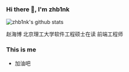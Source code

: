 ### Hi there 👋, I'm zhb1nk

![zhb1nk's github stats](https://github-readme-stats.vercel.app/api?username=zhbink&show_icons=true&theme=radical) 

赵海博
北京理工大学软件工程硕士在读
前端工程师

### This is me
- 加油吧

<!--
**zhbink/zhbink** is a ✨ _special_ ✨ repository because its `README.md` (this file) appears on your GitHub profile.

Here are some ideas to get you started:

- 🔭 I’m currently working on ...
- 🌱 I’m currently learning ...
- 👯 I’m looking to collaborate on ...
- 🤔 I’m looking for help with ...
- 💬 Ask me about ...
- 📫 How to reach me: ...
- 😄 Pronouns: ...
- ⚡ Fun fact: ...
-->
